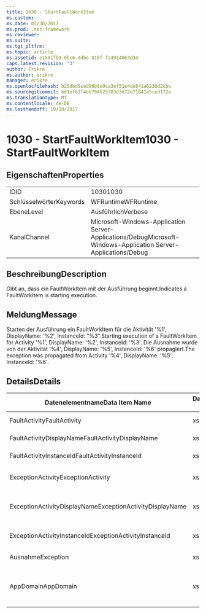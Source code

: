 ```yaml
---
title: 1030 - StartFaultWorkItem
ms.custom: 
ms.date: 03/30/2017
ms.prod: .net-framework
ms.reviewer: 
ms.suite: 
ms.tgt_pltfrm: 
ms.topic: article
ms.assetid: e1601fb9-0bc6-4dbe-816f-f24914063d34
caps.latest.revision: "3"
author: Erikre
ms.author: erikre
manager: erikre
ms.openlocfilehash: b25dbd5ced96b8e9ca3ef51e4de841a6238d2cbc
ms.sourcegitcommit: bd1ef61f4bb794b25383d3d72e71041a5ced172e
ms.translationtype: MT
ms.contentlocale: de-DE
ms.lasthandoff: 10/18/2017
---
```

# <a name="1030---startfaultworkitem"></a><span data-ttu-id="80cfe-102">1030 - StartFaultWorkItem</span><span class="sxs-lookup"><span data-stu-id="80cfe-102">1030 - StartFaultWorkItem</span></span>
## <a name="properties"></a><span data-ttu-id="80cfe-103">Eigenschaften</span><span class="sxs-lookup"><span data-stu-id="80cfe-103">Properties</span></span>  
  
|||  
|-|-|  
|<span data-ttu-id="80cfe-104">ID</span><span class="sxs-lookup"><span data-stu-id="80cfe-104">ID</span></span>|<span data-ttu-id="80cfe-105">1030</span><span class="sxs-lookup"><span data-stu-id="80cfe-105">1030</span></span>|  
|<span data-ttu-id="80cfe-106">Schlüsselwörter</span><span class="sxs-lookup"><span data-stu-id="80cfe-106">Keywords</span></span>|<span data-ttu-id="80cfe-107">WFRuntime</span><span class="sxs-lookup"><span data-stu-id="80cfe-107">WFRuntime</span></span>|  
|<span data-ttu-id="80cfe-108">Ebene</span><span class="sxs-lookup"><span data-stu-id="80cfe-108">Level</span></span>|<span data-ttu-id="80cfe-109">Ausführlich</span><span class="sxs-lookup"><span data-stu-id="80cfe-109">Verbose</span></span>|  
|<span data-ttu-id="80cfe-110">Kanal</span><span class="sxs-lookup"><span data-stu-id="80cfe-110">Channel</span></span>|<span data-ttu-id="80cfe-111">Microsoft-Windows-Application Server-Applications/Debug</span><span class="sxs-lookup"><span data-stu-id="80cfe-111">Microsoft-Windows-Application Server-Applications/Debug</span></span>|  
  
## <a name="description"></a><span data-ttu-id="80cfe-112">Beschreibung</span><span class="sxs-lookup"><span data-stu-id="80cfe-112">Description</span></span>  
 <span data-ttu-id="80cfe-113">Gibt an, dass ein FaultWorkItem mit der Ausführung beginnt.</span><span class="sxs-lookup"><span data-stu-id="80cfe-113">Indicates a FaultWorkItem is starting execution.</span></span>  
  
## <a name="message"></a><span data-ttu-id="80cfe-114">Meldung</span><span class="sxs-lookup"><span data-stu-id="80cfe-114">Message</span></span>  
 <span data-ttu-id="80cfe-115">Starten der Ausführung ein FaultWorkItem für die Aktivität '%1', DisplayName: '%2', InstanceId: "%3".</span><span class="sxs-lookup"><span data-stu-id="80cfe-115">Starting execution of a FaultWorkItem for Activity '%1', DisplayName: '%2', InstanceId: '%3'.</span></span>  <span data-ttu-id="80cfe-116">Die Ausnahme wurde von der Aktivität '%4', DisplayName: '%5', InstanceId: '%6' propagiert.</span><span class="sxs-lookup"><span data-stu-id="80cfe-116">The exception was propagated from Activity '%4', DisplayName: '%5', InstanceId: '%6'.</span></span>  
  
## <a name="details"></a><span data-ttu-id="80cfe-117">Details</span><span class="sxs-lookup"><span data-stu-id="80cfe-117">Details</span></span>  
  
|<span data-ttu-id="80cfe-118">Datenelementname</span><span class="sxs-lookup"><span data-stu-id="80cfe-118">Data Item Name</span></span>|<span data-ttu-id="80cfe-119">Datenelementtyp</span><span class="sxs-lookup"><span data-stu-id="80cfe-119">Data Item Type</span></span>|<span data-ttu-id="80cfe-120">Beschreibung</span><span class="sxs-lookup"><span data-stu-id="80cfe-120">Description</span></span>|  
|--------------------|--------------------|-----------------|  
|<span data-ttu-id="80cfe-121">FaultActivity</span><span class="sxs-lookup"><span data-stu-id="80cfe-121">FaultActivity</span></span>|<span data-ttu-id="80cfe-122">xs:string</span><span class="sxs-lookup"><span data-stu-id="80cfe-122">xs:string</span></span>|<span data-ttu-id="80cfe-123">Der Typname der fault-Aktivität.</span><span class="sxs-lookup"><span data-stu-id="80cfe-123">The type name of the fault activity.</span></span>|  
|<span data-ttu-id="80cfe-124">FaultActivityDisplayName</span><span class="sxs-lookup"><span data-stu-id="80cfe-124">FaultActivityDisplayName</span></span>|<span data-ttu-id="80cfe-125">xs:string</span><span class="sxs-lookup"><span data-stu-id="80cfe-125">xs:string</span></span>|<span data-ttu-id="80cfe-126">Der Anzeigename der fault-Aktivität.</span><span class="sxs-lookup"><span data-stu-id="80cfe-126">The display name of the fault activity.</span></span>|  
|<span data-ttu-id="80cfe-127">FaultActivityInstanceId</span><span class="sxs-lookup"><span data-stu-id="80cfe-127">FaultActivityInstanceId</span></span>|<span data-ttu-id="80cfe-128">xs:string</span><span class="sxs-lookup"><span data-stu-id="80cfe-128">xs:string</span></span>|<span data-ttu-id="80cfe-129">Die Instanz-ID der fault-Aktivität.</span><span class="sxs-lookup"><span data-stu-id="80cfe-129">The instance id of the fault activity.</span></span>|  
|<span data-ttu-id="80cfe-130">ExceptionActivity</span><span class="sxs-lookup"><span data-stu-id="80cfe-130">ExceptionActivity</span></span>|<span data-ttu-id="80cfe-131">xs:string</span><span class="sxs-lookup"><span data-stu-id="80cfe-131">xs:string</span></span>|<span data-ttu-id="80cfe-132">Der Typname der Aktivität, die die Ausnahme ausgelöst hat.</span><span class="sxs-lookup"><span data-stu-id="80cfe-132">The type name of the activity that threw the exception.</span></span>|  
|<span data-ttu-id="80cfe-133">ExceptionActivityDisplayName</span><span class="sxs-lookup"><span data-stu-id="80cfe-133">ExceptionActivityDisplayName</span></span>|<span data-ttu-id="80cfe-134">xs:string</span><span class="sxs-lookup"><span data-stu-id="80cfe-134">xs:string</span></span>|<span data-ttu-id="80cfe-135">Der Anzeigename der Aktivität, die die Ausnahme ausgelöst hat.</span><span class="sxs-lookup"><span data-stu-id="80cfe-135">The display name of the activity that threw the exception.</span></span>|  
|<span data-ttu-id="80cfe-136">ExceptionActivityInstanceId</span><span class="sxs-lookup"><span data-stu-id="80cfe-136">ExceptionActivityInstanceId</span></span>|<span data-ttu-id="80cfe-137">xs:string</span><span class="sxs-lookup"><span data-stu-id="80cfe-137">xs:string</span></span>|<span data-ttu-id="80cfe-138">Die Instanz-ID der Aktivität, die die Ausnahme ausgelöst hat.</span><span class="sxs-lookup"><span data-stu-id="80cfe-138">The instance id of the activity that threw the exception.</span></span>|  
|<span data-ttu-id="80cfe-139">Ausnahme</span><span class="sxs-lookup"><span data-stu-id="80cfe-139">Exception</span></span>|<span data-ttu-id="80cfe-140">xs:string</span><span class="sxs-lookup"><span data-stu-id="80cfe-140">xs:string</span></span>|<span data-ttu-id="80cfe-141">Die Ausnahmedetails der Ausnahme.</span><span class="sxs-lookup"><span data-stu-id="80cfe-141">The exception details for the exception</span></span>|  
|<span data-ttu-id="80cfe-142">AppDomain</span><span class="sxs-lookup"><span data-stu-id="80cfe-142">AppDomain</span></span>|<span data-ttu-id="80cfe-143">xs:string</span><span class="sxs-lookup"><span data-stu-id="80cfe-143">xs:string</span></span>|<span data-ttu-id="80cfe-144">Die von AppDomain.CurrentDomain.FriendlyName zurückgegebene Zeichenfolge.</span><span class="sxs-lookup"><span data-stu-id="80cfe-144">The string returned by AppDomain.CurrentDomain.FriendlyName.</span></span>|
